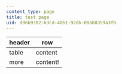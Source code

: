 ```yaml
---
content_type: page
title: test page
uid: d06b9302-b3cd-4061-92db-08ab8359a3f0
---
```

| header | row |
| --- | --- |
| table | content |
| more | content! |